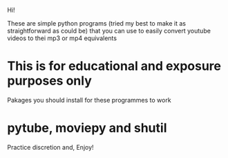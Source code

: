 Hi!

These are simple python programs (tried my best to make it as straightforward as could be) that you can use to easily convert youtube videos to thei mp3 or mp4 equivalents
# This is for educational and exposure purposes only

Pakages you should install for these programmes to work
# pytube, moviepy and shutil

Practice discretion and,
Enjoy!
